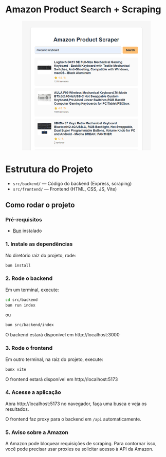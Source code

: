 # Amazon Product Search + Scraping

<p align="center">
  <img src="assets/screenshot.png" alt="Screenshot da aplicação" width="400"/>
</p>


# Estrutura do Projeto

- `src/backend/` — Código do backend (Express, scraping)
- `src/frontend/` — Frontend (HTML, CSS, JS, Vite)


## Como rodar o projeto

### Pré-requisitos
- [Bun](https://bun.sh/) instalado

### 1. Instale as dependências
No diretório raiz do projeto, rode:
```sh
bun install
```

### 2. Rode o backend
Em um terminal, execute:
```sh
cd src/backend
bun run index
```
ou
```sh
bun src/backend/index
```
O backend estará disponível em http://localhost:3000

### 3. Rode o frontend
Em outro terminal, na raiz do projeto, execute:
```sh
bunx vite
```
O frontend estará disponível em http://localhost:5173

### 4. Acesse a aplicação
Abra http://localhost:5173 no navegador, faça uma busca e veja os resultados.

O frontend faz proxy para o backend em `/api` automaticamente.

### 5. Aviso sobre a Amazon
A Amazon pode bloquear requisições de scraping. Para contornar isso, você pode precisar usar proxies ou solicitar acesso à API da Amazon.
